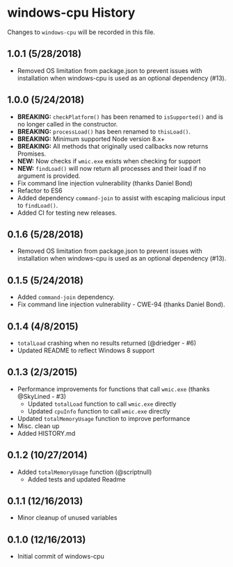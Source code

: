 # windows-cpu History
Changes to `windows-cpu` will be recorded in this file.

## 1.0.1 (5/28/2018)
* Removed OS limitation from package.json to prevent issues with installation when windows-cpu is used as an optional dependency (#13).

## 1.0.0 (5/24/2018)
* **BREAKING:** `checkPlatform()` has been renamed to `isSupported()` and is no longer called in the constructor.
* **BREAKING:** `processLoad()` has been renamed to `thisLoad()`.
* **BREAKING:** Minimum supported Node version 8.x+
* **BREAKING:** All methods that originally used callbacks now returns Promises.
* **NEW:** Now checks if `wmic.exe` exists when checking for support
* **NEW:** `findLoad()` will now return all processes and their load if no argument is provided.
* Fix command line injection vulnerability (thanks Daniel Bond)
* Refactor to ES6
* Added dependency `command-join` to assist with escaping malicious input to `findLoad()`.
* Added CI for testing new releases.

## 0.1.6 (5/28/2018)
* Removed OS limitation from package.json to prevent issues with installation when windows-cpu is used as an optional dependency (#13).

## 0.1.5 (5/24/2018)
* Added `command-join` dependency.
* Fix command line injection vulnerability - CWE-94 (thanks Daniel Bond).

## 0.1.4 (4/8/2015)
* `totalLoad` crashing when no results returned (@driedger - #6)
* Updated README to reflect Windows 8 support

## 0.1.3 (2/3/2015)
* Performance improvements for functions that call `wmic.exe` (thanks @SkyLined - #3)
    * Updated `totalLoad` function to call `wmic.exe` directly
    * Updated `cpuInfo` function to call `wmic.exe` directly
* Updated `totalMemoryUsage` function to improve performance
* Misc. clean up
* Added HISTORY.md

## 0.1.2 (10/27/2014)
* Added `totalMemoryUsage` function (@scriptnull)
    * Added tests and updated Readme

## 0.1.1 (12/16/2013)
* Minor cleanup of unused variables

## 0.1.0 (12/16/2013)
* Initial commit of windows-cpu
